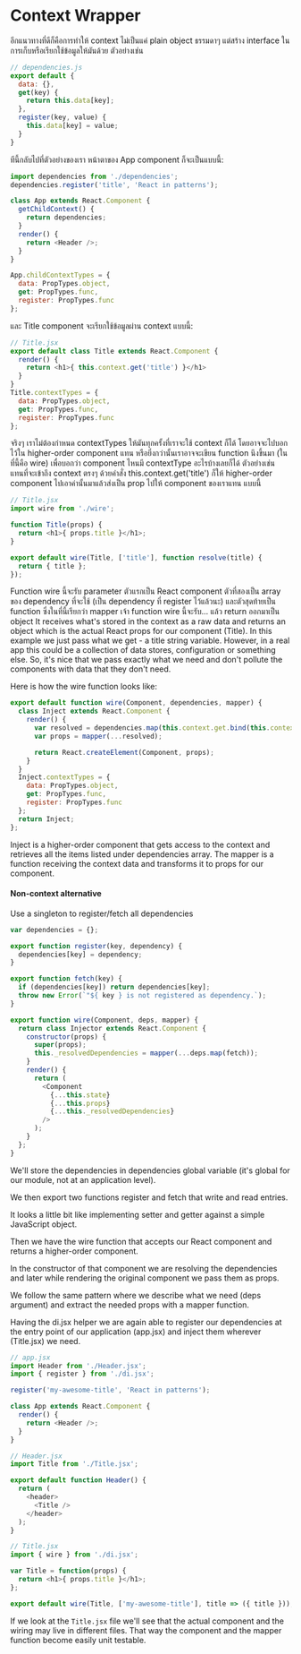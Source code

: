 # Context Wrapper
อีกแนวทางที่ดีก็คือการทำให้ context ไม่เป็นแค่ plain object ธรรมดาๆ แต่สร้าง interface ในการเก็บหรือเรียกใช้ข้อมูลให้มันด้วย ตัวอย่างเช่น

```javascript
// dependencies.js
export default {
  data: {},
  get(key) {
    return this.data[key];
  },
  register(key, value) {
    this.data[key] = value;
  }
}
```
ทีนี้กลับไปที่ตัวอย่างของเรา หน้าตาของ App component ก็จะเป็นแบบนี้:
```javascript
import dependencies from './dependencies';
dependencies.register('title', 'React in patterns');

class App extends React.Component {
  getChildContext() {
    return dependencies;
  }
  render() {
    return <Header />;
  }
}

App.childContextTypes = {
  data: PropTypes.object,
  get: PropTypes.func,
  register: PropTypes.func
};
```
และ Title component จะเรียกใช้ข้อมูลผ่าน context แบบนี้:
```javascript
// Title.jsx
export default class Title extends React.Component {
  render() {
    return <h1>{ this.context.get('title') }</h1>
  }
}
Title.contextTypes = {
  data: PropTypes.object,
  get: PropTypes.func,
  register: PropTypes.func
};
```
จริงๆ เราไม่ต้องกำหนด contextTypes ให้มันทุกครั้งที่เราจะใช้ context ก็ได้ โดยอาจจะไปบอกไว้ใน higher-order component แทน หรือยิ่งกว่านั้นเราอาจจะเขียน function นึงขึ้นมา (ในที่นี้คือ wire) เพื่อบอกว่า component ไหนมี contextType อะไรบ้างเลยก็ได้
ตัวอย่างเช่น แทนที่จะเข้าถึง context ตรงๆ ด้วยคำสั่ง this.context.get('title') ก็ให้ higher-order component ไปเอาค่านั้นมาแล้วส่งเป็น prop ไปให้ component ของเราแทน แบบนี้
```javascript
// Title.jsx
import wire from './wire';

function Title(props) {
  return <h1>{ props.title }</h1>;
}

export default wire(Title, ['title'], function resolve(title) {
  return { title };
});
```
Function wire นี้จะรับ parameter ตัวแรกเป็น React component ตัวที่สองเป็น array ของ dependency ที่จะใช้ (เป็น dependency ที่ register ไว้แล้วนะ) และตัวสุดท้ายเป็น function ซึ่งในที่นี้เรียกว่า mapper
เจ้า function wire นี้จะรับ... แล้ว return ออกมาเป็น object 
It receives what's stored in the context as a raw data and returns an object which is the actual
React props for our component (Title). In this example we just pass what we get - a title string variable.
However, in a real app this could be a collection of data stores, configuration or something else.
So, it's nice that we pass exactly what we need and don't pollute the components with data that they don't need.

Here is how the wire function looks like:
```javascript
export default function wire(Component, dependencies, mapper) {
  class Inject extends React.Component {
    render() {
      var resolved = dependencies.map(this.context.get.bind(this.context));
      var props = mapper(...resolved);

      return React.createElement(Component, props);
    }
  }
  Inject.contextTypes = {
    data: PropTypes.object,
    get: PropTypes.func,
    register: PropTypes.func
  };
  return Inject;
};
```
Inject is a higher-order component that gets access to the context and retrieves all the items listed under dependencies array.
The mapper is a function receiving the context data and transforms it to props for our component.

#### Non-context alternative
Use a singleton to register/fetch all dependencies
```javascript
var dependencies = {};

export function register(key, dependency) {
  dependencies[key] = dependency;
}

export function fetch(key) {
  if (dependencies[key]) return dependencies[key];
  throw new Error(`"${ key } is not registered as dependency.`);
}

export function wire(Component, deps, mapper) {
  return class Injector extends React.Component {
    constructor(props) {
      super(props);
      this._resolvedDependencies = mapper(...deps.map(fetch));
    }
    render() {
      return (
        <Component
          {...this.state}
          {...this.props}
          {...this._resolvedDependencies}
        />
      );
    }
  };
}
```

We'll store the dependencies in dependencies global variable (it's global for our module, not at an application level).

We then export two functions register and fetch that write and read entries.

It looks a little bit like implementing setter and getter against a simple JavaScript object.

Then we have the wire function that accepts our React component and returns a higher-order component.

In the constructor of that component we are resolving the dependencies and later while rendering the original component we pass them as props.

We follow the same pattern where we describe what we need (deps argument) and extract the needed props with a mapper function.

Having the di.jsx helper we are again able to register our dependencies at the entry point of our application (app.jsx) and inject them wherever (Title.jsx) we need.

```javascript
// app.jsx
import Header from './Header.jsx';
import { register } from './di.jsx';

register('my-awesome-title', 'React in patterns');

class App extends React.Component {
  render() {
    return <Header />;
  }
}
```
```javascript
// Header.jsx
import Title from './Title.jsx';

export default function Header() {
  return (
    <header>
      <Title />
    </header>
  );
}
```
```javascript
// Title.jsx
import { wire } from './di.jsx';

var Title = function(props) {
  return <h1>{ props.title }</h1>;
};

export default wire(Title, ['my-awesome-title'], title => ({ title }));
```
If we look at the `Title.jsx` file we'll see that the actual component and the wiring may live in different files.
That way the component and the mapper function become easily unit testable.

